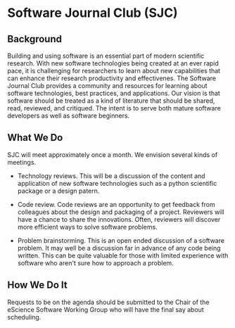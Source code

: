 # Software Journal Club (SJC)

## Background
Building and using software is an essential part of modern scientific research.
With new software technologies being created at an ever rapid pace, it is
challenging for researchers to learn about new capabilities that can enhance their
research productivity and effectivenes.
The Software Journal Club provides a community and resources for learning about
software technologies, best practices, and applications.
Our vision is that software should be treated as a kind of literature that should
be shared, read, reviewed, and critiqued.
The intent is to serve both mature software developers as well as software beginners.

## What We Do
SJC will meet approximately once a month.
We envision several kinds of meetings.

- Technology reviews. This will be a discussion of the
content and application of new software technologies such as a python scientific
package or a design patern.

- Code review. Code reviews are an opportunity to get feedback from colleagues about
the design and packaging of a project. 
Reviewers will have a chance to share the
innovations.
Often, reviewers will discover more efficient
ways to solve software problems. 

- Problem brainstorming. This is an open ended discussion of a software problem. It may well
be a discussion far in advance of any code being written.
This can be quite valuable for those with limited experience with software who aren't sure
how to approach a problem.

## How We Do It
Requests to be on the agenda should be submitted to the Chair of the eScience Software Working
Group who will have the final say about scheduling.
